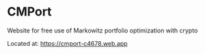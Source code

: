 # CMPort

Website for free use of Markowitz portfolio optimization with crypto

Located at:
https://cmport-c4678.web.app
